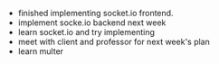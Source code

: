 - finished implementing socket.io frontend.
- implement socke.io backend next week
- learn socket.io and try implementing
- meet with client and professor for next week's plan
- learn multer
